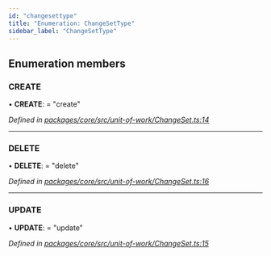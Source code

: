 ```yaml
---
id: "changesettype"
title: "Enumeration: ChangeSetType"
sidebar_label: "ChangeSetType"
---
```


## Enumeration members

### CREATE

•  **CREATE**:  = "create"

*Defined in [packages/core/src/unit-of-work/ChangeSet.ts:14](https://github.com/mikro-orm/mikro-orm/blob/4249b052e/packages/core/src/unit-of-work/ChangeSet.ts#L14)*

___

### DELETE

•  **DELETE**:  = "delete"

*Defined in [packages/core/src/unit-of-work/ChangeSet.ts:16](https://github.com/mikro-orm/mikro-orm/blob/4249b052e/packages/core/src/unit-of-work/ChangeSet.ts#L16)*

___

### UPDATE

•  **UPDATE**:  = "update"

*Defined in [packages/core/src/unit-of-work/ChangeSet.ts:15](https://github.com/mikro-orm/mikro-orm/blob/4249b052e/packages/core/src/unit-of-work/ChangeSet.ts#L15)*
